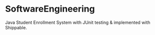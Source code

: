 # SoftwareEngineering
Java Student Enrollment System with JUnit testing & implemented with Shippable.
